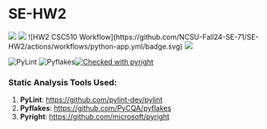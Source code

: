 # SE-HW2

<img src="https://img.shields.io/badge/Language-Python-yellow" />  
<img src="https://img.shields.io/badge/Platform-Linux-blue" /> 
![HW2 CSC510 Workflow](https://github.com/NCSU-Fall24-SE-71/SE-HW2/actions/workflows/python-app.yml/badge.svg)
<img src="https://img.shields.io/badge/License-Apache_2.0-blue.svg" href="https://opensource.org/licenses/Apache-2.0" />

![PyLint](https://img.shields.io/badge/PyLint-10%2F10-green) ![Pyflakes](https://img.shields.io/badge/code%20style-pyflakes-green)[![Checked with pyright](https://microsoft.github.io/pyright/img/pyright_badge.svg)](https://microsoft.github.io/pyright/)

### Static Analysis Tools Used:
1. <strong>PyLint</strong>: https://github.com/pylint-dev/pylint
2. <strong>Pyflakes</strong>: https://github.com/PyCQA/pyflakes
3. <strong>Pyright</strong>: https://github.com/microsoft/pyright